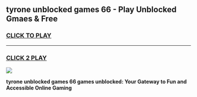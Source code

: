 
## tyrone unblocked games 66 - Play Unblocked Gmaes & Free
<h3>
<a href="https://news.freeplayer.one?title=tyrone_unblocked_games_66&ref=23F">CLICK TO PLAY</a></h3>
<hr>

<h3>
<a href="https://news.freeplayer.one?title=tyrone_unblocked_games_66&ref=23F">CLICK 2 PLAY</a>
  
</h3>

<a href="https://news.freeplayer.one?title=tyrone_unblocked_games_66&ref=23F/"><img src="https://clearcache.store/games.png"></a>


**tyrone unblocked games 66 games unblocked: Your Gateway to Fun and Accessible Online Gaming**
